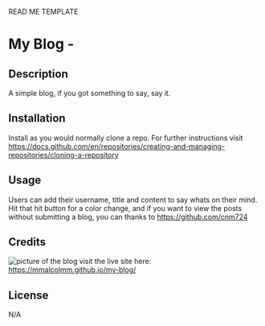 READ ME TEMPLATE 

# My Blog - 

## Description

A simple blog, if you got something to say, say it. 


## Installation

Install as you would normally clone a repo. For further instructions visit https://docs.github.com/en/repositories/creating-and-managing-repositories/cloning-a-repository

## Usage

Users can add their username, title and content to say whats on their mind. Hit that hit button for a color change, and if you want to view the posts without submitting a blog, you can thanks to https://github.com/cnm724

   
## Credits

 ![picture of the blog](./assets/images/Screenshot%202024-03-27%20at%206.18.03 PM.png)
 visit the live site here: https://mmalcolmm.github.io/my-blog/


## License

N/A
